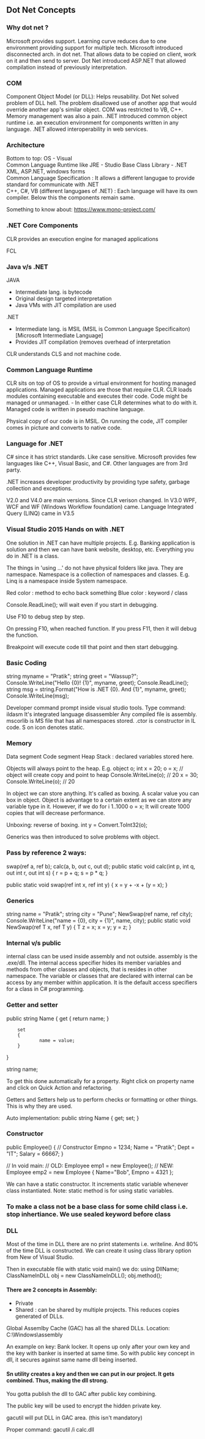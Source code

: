 ## Dot Net Concepts

### Why dot net ?

Microsoft provides support.
Learning curve reduces due to one environment providing support for multiple tech.
Microsoft introduced disconnected arch. in dot net. That allows data to be copied on client, work on it and then send to server.
Dot Net introduced ASP.NET that allowed compilation instead of previously interpretation.

### COM
Component Object Model (or DLL): Helps reusability. Dot Net solved problem of DLL hell. The problem disallowed use of another app that would override another app's similar object.
COM was restricted to VB, C++. Memory management was also a pain. 
.NET introduced common object runtime i.e. an execution environment for components written in any language.
.NET allowed interoperability in web services.

### Architecture
Bottom to top:
OS																				-		Visual	
Common Language Runtime like JRE					-		Studio
Base Class Library												-		.NET
XML, ASP.NET, windows forms								
Common Language Specification : It allows a different langugae to provide standard for communicate with .NET							
C++, C#, VB (different langugaes of .NET) : Each language will have its own compiler. Below this the components remain same. 

Something to know about: https://www.mono-project.com/

### .NET Core Components

CLR provides an execution engine for managed applications

FCL

### Java v/s .NET

JAVA
- Intermediate lang. is bytecode
- Original design targeted interpretation
- Java VMs with JIT compilation are used

.NET
- Intermediate lang. is MSIL (MSIL is Common Language Specificaiton) [Microsoft Intermediate Language]
- Provides JIT compilation (removes overhead of interpretation

CLR understands CLS and not machine code.

### Common Language Runtime

CLR sits on top of OS to provide a virtual environment for hosting managed applications. Managed applications are those that require CLR.
CLR loads modules containing executable and executes their code.
Code might be managed or unmanaged. - In either case CLR determines what to do with it.
Managed code is written in pseudo machine language.

Physical copy of our code is in MSIL. On running the code, JIT compiler comes in picture and converts to native code.

### Language for .NET

C# since it has strict standards. Like case sensitive. 
Microsoft provides few languages like C++, Visual Basic, and C#. Other languages are from 3rd party.

.NET increases developer productivity by providing type safety, garbage collection and exceptions.


V2.0 and V4.0 are main versions. Since CLR verison changed. In V3.0 WPF, WCF and WF (Windows Workflow foundation) came.
Language Integrated Query (LINQ) came in V3.5

### Visual Studio 2015 Hands on with .NET
One solution in .NET can have multiple projects. E.g. Banking application is solution and then we can have bank website, desktop, etc.
Everything you do in .NET is a class. 

The things in 'using ...' do not have physical folders like java. They are namespace.
Namespace is a collection of namespaces and classes. E.g. Linq is a namespace inside System namespace.

Red color : method to echo back something
Blue color : keyword / class

Console.ReadLine(); will wait even if you start in debugging.

Use F10 to debug step by step.

On pressing F10, when reached function. If you press F11, then it will debug the function.

Breakpoint will execute code till that point and then start debugging.

### Basic Coding

string myname = "Pratik";
string greet = "Wassup?";
Console.WriteLine("Hello {0}! {1}", myname, greet);
Console.ReadLine();
string msg = string.Format("How is .NET {0}. And {1}", myname, greet);
Console.WriteLine(msg);

Developer command prompt inside visual studio tools. Type command: ildasm 
It's integrated language disassembler
Any compiled file is assembly.
mscorlib is MS file that has all namespaces stored.
.ctor is constructor in IL code.
S on icon denotes static.

### Memory

Data segment
Code segment
Heap
Stack : declared variables stored here.

Objects will always point to the heap.
E.g. 
object o;
int x = 20;
o = x; // object will create copy and point to heap
Console.WriteLine(o);	// 20
x = 30;	
Console.WriteLine(o);	// 20

In object we can store anything. It's called as boxing. A scalar value you can box in object.
Object is advantage to a certain extent as we can store any variable type in it. However, if we do for i 1..1000 o = x; It will create 1000 copies that will decrease performance.

Unboxing: reverse of boxing. int y = Convert.ToInt32(o);

Generics was then introduced to solve problems with object.

### Pass by reference 2 ways:

swap(ref a, ref b);
calc(a, b, out c, out d);
public static void calc(int p, int q, out int r, out int s)
{
    r = p + q;
    s = p * q;
}

public static void swap(ref int x, ref int y)
{
    x = y + -x + (y = x);
}

### Generics 

string name = "Pratik";
string city = "Pune";
NewSwap(ref name, ref city);
Console.WriteLine("name = {0}, city = {1}", name, city);
public static void NewSwap<T>(ref T x, ref T y)
{
  T z = x;
  x = y;
  y = z;
}


### Internal v/s public

internal class can be used inside assembly and not outside. 
assembly is the .exe/dll.
The internal access specifier hides its member variables and methods from other classes and objects, that is resides in other namespace. The variable or classes that are declared with internal can be access by any member within application. It is the default access specifiers for a class in C# programming.

### Getter and setter

public string Name
{
		get
		{
				return name;
		}

		set
		{
				name = value;
		}
}

string name;

To get this done automatically for a property. Right click on property name and click on Quick Action and refactoring.

Getters and Setters help us to perform checks or formatting or other things. This is why they are used.

Auto implementation: public string Name { get; set; }

### Constructor

public Employee()
{
		// Constructor
		Empno = 1234;
		Name = "Pratik";
		Dept = "IT";
		Salary = 66667;
}

// In void main:
// OLD: Employee emp1 = new Employee();
// NEW:
Employee emp2 = new Employee { Name="Bob", Empno = 4321 };

We can have a static constructor. It increments static variable whenever class instantiated.
Note: static method is for using static variables.

### To make a class not be a base class for some child class i.e. stop inhertiance. We use sealed keyword before class

### DLL

Most of the time in DLL there are no print statements i.e. writeline. And 80% of the time DLL is constructed.
We can create it using class library option from New of Visual Studio.

Then in executable file with static void main() we do:
using DllName;
ClassNameInDLL obj = new ClassNameInDLL();
obj.method();

#### There are 2 concepts in Assembly:
- Private
- Shared : can be shared by multiple projects. This reduces copies generated of DLLs.

Global Assemlby Cache (GAC) has all the shared DLLs. Location: C:\Windows\assembly

An example on key: Bank locker. It opens up only after your own key and the key with banker is inserted at same time.
So with public key concept in dll, it secures against same name dll being inserted.

#### Sn utility creates a key and then we can put in our project. It gets combined. Thus, making the dll strong.

You gotta publish the dll to GAC after public key combining.

The public key will be used to encrypt the hidden private key.

gacutil will put DLL in GAC area. (this isn't mandatory)

Proper command: gacutil /i calc.dll

